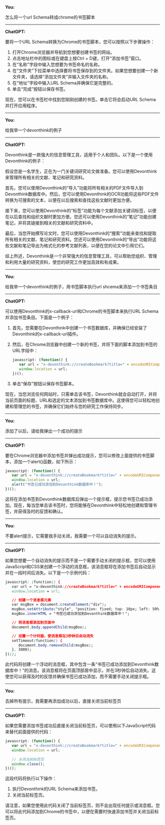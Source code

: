**You:**

怎么将一个url Schema转成chrome的书签脚本

* * *

**ChatGPT:**

要将一个URL Schema转换为Chrome的书签脚本，您可以按照以下步骤操作：

1.  打开Chrome浏览器并导航到您想要创建书签的网站。
2.  点击地址栏中的图标或在键盘上按Ctrl + D键，打开“添加书签”窗口。
3.  在“名称”字段中输入您想要为书签命名的名称。
4.  在“文件夹”下拉菜单中选择要将书签保存到的文件夹。如果您想要创建一个新文件夹，请选择“添加文件夹”并输入文件夹的名称。
5.  在“地址”字段中输入URL Schema并确保它是完整的。
6.  单击“完成”按钮以保存书签。

现在，您可以在书签栏中找到您刚刚创建的书签。单击它将会启动URL Schema并打开应用程序。

* * *

**You:**

给我举一个devonthink的例子

* * *

**ChatGPT:**

Devonthink是一款强大的信息管理工具，适用于个人和团队。以下是一个使用Devonthink的例子：

假设您是一名学生，正在为一门关键词研究论文做准备。您可以使用Devonthink来管理所有相关的文献、笔记和研究资料。

首先，您可以使用Devonthink的“导入”功能将所有相关的PDF文件导入到Devonthink数据库中。然后，您可以使用Devonthink的OCR功能将这些PDF文件转换为可搜索的文本，以便在以后搜索和查找这些文献时更加方便。

接下来，您可以使用Devonthink的“标签”功能为每个文献添加关键词标签，以便在以后查找和组织文献时更加方便。您还可以使用Devonthink的“笔记”功能创建笔记，并将其链接到相关的文献和研究资料中。

最后，当您开始撰写论文时，您可以使用Devonthink的“搜索”功能来查找和提取所有相关的文献、笔记和研究资料。您还可以使用Devonthink的“导出”功能将这些文献和笔记导出为格式化的参考文献列表，以便在您的论文中引用它们。

综上所述，Devonthink是一个非常强大的信息管理工具，可以帮助您组织、管理和利用大量的研究资料，使您的研究工作更加高效和有成果。

* * *

**You:**

给我举一个devonthink的例子，用书签脚本执行url shcema来添加一个书签条目

* * *

**ChatGPT:**

可以使用Devonthink的x-callback-url和Chrome的书签脚本来执行URL Schema并添加书签条目。下面是一个例子：

1.  首先，您需要在Devonthink中创建一个书签数据库，并确保已经安装了Devonthink的x-callback-url插件。
    
2.  然后，在Chrome浏览器中创建一个新的书签，并将下面的脚本添加到书签的URL字段中：
    
    ```javascript
    javascript: (function() {
       var url = "x-devonthink://createBookmark?title=" + encodeURIComponent(document.title) + "&location=" + encodeURIComponent(window.location.href) + "&comment=" + encodeURIComponent(window.getSelection().toString());
       window.location = url;
    })();
    ```
    
3.  单击“保存”按钮以保存书签脚本。
    

现在，当您浏览任何网站时，只需单击该书签，Devonthink就会自动打开，并将当前页面的标题、URL和选定的文本添加到书签数据库中。这使得您可以轻松地创建和管理您的书签，并确保它们始终与您的研究工作保持同步。

* * *

**You:**

添加了以后，请给我弹出一个成功的提示

* * *

**ChatGPT:**

要在Chrome浏览器中添加书签并弹出成功提示，您可以修改上面提供的书签脚本，添加一个alert()函数，如下所示：

```javascript
javascript: (function() {
   var url = "x-devonthink://createBookmark?title=" + encodeURIComponent(document.title) + "&location=" + encodeURIComponent(window.location.href) + "&comment=" + encodeURIComponent(window.getSelection().toString());
   window.location = url;
   alert("书签已成功添加到Devonthink数据库中！");
})();
```

这将在添加书签到Devonthink数据库后弹出一个提示框，提示您书签已成功添加。现在，每当您单击该书签时，您将能够在Devonthink中轻松地创建和管理书签，并获得及时的反馈和确认。

* * *

**You:**

不要alert提示，它需要我手动关闭，我需要一个可以自动消失的提示。

* * *

**ChatGPT:**

如果您想要一个自动消失的提示而不是一个需要手动关闭的提示框，您可以使用JavaScript和CSS来创建一个浮动的消息框，该消息框将在添加书签后自动显示并在一段时间后消失。以下是一个示例代码：

```css
javascript: (function() {
   var url = "x-devonthink://createBookmark?title=" + encodeURIComponent(document.title) + "&location=" + encodeURIComponent(window.location.href) + "&comment=" + encodeURIComponent(window.getSelection().toString());
   window.location = url;

   // 创建一个消息框元素
   var msgBox = document.createElement("div");
   msgBox.setAttribute("style", "position: fixed; top: 10px; left: 50%; transform: translate(-50%, 0); background-color: #f2f2f2; color: #333; padding: 10px; border-radius: 5px; z-index: 9999;");
   msgBox.innerHTML = "书签已成功添加到Devonthink数据库中！";

   // 将消息框添加到页面中
   document.body.appendChild(msgBox);

   // 设置一个计时器，使消息框在3秒钟后自动消失
   setTimeout(function() {
      document.body.removeChild(msgBox);
   }, 3000);
})();
```

此代码将创建一个浮动的消息框，其中包含一条“书签已成功添加到Devonthink数据库中！”的消息。该消息框将在页面顶部居中显示，并在3秒钟后自动消失。这使您可以获得及时的反馈并确保书签已成功添加，而不需要手动关闭提示框。

* * *

**You:**

去掉所有提示，我需要再添加成功以后，直接关闭当前标签页

* * *

**ChatGPT:**

如果您需要添加书签成功后直接关闭当前标签页，可以使用以下JavaScript代码来替代前面提供的代码：

```javascript
javascript: (function() {
   var url = "x-devonthink://createBookmark?title=" + encodeURIComponent(document.title) + "&location=" + encodeURIComponent(window.location.href) + "&comment=" + encodeURIComponent(window.getSelection().toString());
   window.location = url;
   
   // 关闭当前标签页
   window.close();
})();
```

这段代码将执行以下操作：

1.  执行Devonthink的URL Schema来添加书签。
2.  关闭当前标签页。

请注意，如果您使用此代码关闭了当前标签页，则不会出现任何提示或消息框。您可以将此代码添加到Chrome的书签中，以便在需要时快速添加书签并关闭当前标签页。